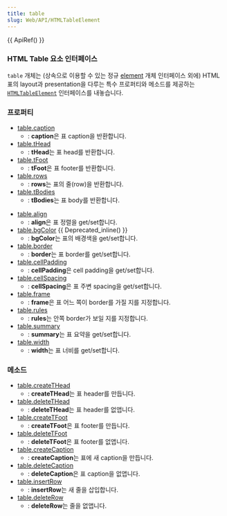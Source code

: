 ```yaml
---
title: table
slug: Web/API/HTMLTableElement
---
```

{{ ApiRef() }}

### HTML Table 요소 인터페이스

`table` 개체는 (상속으로 이용할 수 있는 정규 [element](ko/DOM/element) 개체 인터페이스 외에) HTML 표의 layout과 presentation을 다루는 특수 프로퍼티와 메소드를 제공하는 [`HTMLTableElement`](http://www.w3.org/TR/DOM-Level-2-HTML/html.html#ID-64060425) 인터페이스를 내놓습니다.

### 프로퍼티

- [table.caption](ko/DOM/table.caption)
  - : **caption**은 표 caption을 반환합니다.
- [table.tHead](ko/DOM/table.tHead)
  - : **tHead**는 표 head를 반환합니다.
- [table.tFoot](ko/DOM/table.tFoot)
  - : **tFoot**은 표 footer를 반환합니다.
- [table.rows](ko/DOM/table.rows)
  - : **rows**는 표의 줄(row)을 반환합니다.
- [table.tBodies](ko/DOM/table.tBodies)
  - : **tBodies**는 표 body를 반환합니다.

<!---->

- [table.align](ko/DOM/table.align)
  - : **align**은 표 정렬을 get/set합니다.
- [table.bgColor](ko/DOM/table.bgColor) {{ Deprecated_inline() }}
  - : **bgColor**는 표의 배경색을 get/set합니다.
- [table.border](ko/DOM/table.border)
  - : **border**는 표 border를 get/set합니다.
- [table.cellPadding](ko/DOM/table.cellPadding)
  - : **cellPadding**은 cell padding을 get/set합니다.
- [table.cellSpacing](ko/DOM/table.cellSpacing)
  - : **cellSpacing**은 표 주변 spacing을 get/set합니다.
- [table.frame](ko/DOM/table.frame)
  - : **frame**은 표 어느 쪽이 border를 가질 지를 지정합니다.
- [table.rules](ko/DOM/table.rules)
  - : **rules**는 안쪽 border가 보일 지를 지정합니다.
- [table.summary](ko/DOM/table.summary)
  - : **summary**는 표 요약을 get/set합니다.
- [table.width](ko/DOM/table.width)
  - : **width**는 표 너비를 get/set합니다.

### 메소드

- [table.createTHead](ko/DOM/table.createTHead)
  - : **createTHead**는 표 header를 만듭니다.
- [table.deleteTHead](ko/DOM/table.deleteTHead)
  - : **deleteTHead**는 표 header를 없앱니다.
- [table.createTFoot](ko/DOM/table.createTFoot)
  - : **createTFoot**은 표 footer를 만듭니다.
- [table.deleteTFoot](ko/DOM/table.deleteTFoot)
  - : **deleteTFoot**은 표 footer를 없앱니다.
- [table.createCaption](ko/DOM/table.createCaption)
  - : **createCaption**는 표에 새 caption을 만듭니다.
- [table.deleteCaption](ko/DOM/table.deleteCaption)
  - : **deleteCaption**은 표 caption을 없앱니다.
- [table.insertRow](ko/DOM/table.insertRow)
  - : **insertRow**는 새 줄을 삽입합니다.
- [table.deleteRow](ko/DOM/table.deleteRow)
  - : **deleteRow**는 줄을 없앱니다.
